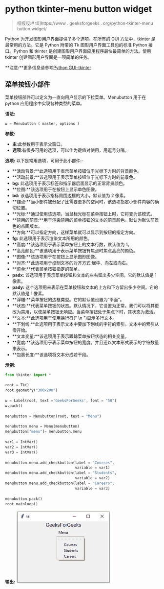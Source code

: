# python tkinter–menu button widget

> 哎哎哎:# t0]https://www . geeksforgeeks . org/python-tkinter-menu button widget/

Python 为开发图形用户界面提供了多个选项。在所有的 GUI 方法中，tkinter 是最常用的方法。它是 Python 附带的 Tk 图形用户界面工具包的标准 Python 接口。Python 和 tkinter 是创建图形用户界面应用程序最快最简单的方法。使用 tkinter 创建图形用户界面是一项简单的任务。

**注意:**更多信息请参考[Python GUI–tkinter](https://www.geeksforgeeks.org/python-gui-tkinter/)

## 菜单按钮小部件

菜单按钮部件可以定义为一直向用户显示的下拉菜单。Menubutton 用于在 python 应用程序中实现各种类型的菜单。

**语法:**

```py
w = Menubutton ( master, options )
```

**参数:**

*   **主**:此参数用于表示父窗口。
*   **选项**:有很多可用的选项，可以作为键值对使用，用逗号分隔。

**选项:**
以下是常用选项，可用于此小部件:-

*   **活动背景:**此选项用于表示菜单按钮位于光标下方时的背景颜色。
*   **活动前景:**该选项用于表示菜单按钮位于光标下方时的前景色。
*   **bg:** 此选项用于表示标签和指示器后面显示的正常背景颜色。
*   **位图:**该选项用于在按钮上显示单色图像。
*   **bd:** 该选项用于表示指标周围边框的大小，默认值为 2 像素。
*   **锚点:**当小部件被分配了比需要更多的空间时，该选项指定小部件内容的确切位置。
*   **光标:**通过使用该选项，当鼠标光标在菜单按钮上时，它将变为该模式。
*   **禁用的前景:**用于渲染禁用的菜单按钮的文本的前景颜色。默认为默认前景色的点画版本。
*   **方向:**可以指定方向，这样菜单就可以显示到按钮的指定方向。
*   **fg:** 此选项用于表示渲染文本所用的颜色。
*   **高度:**该选项用于表示菜单按钮上的文本行数，默认值为 1。
*   **高亮颜色:**该选项用于表示菜单按钮有焦点时焦点高亮的颜色。
*   **图像:**该选项用于在按钮上显示图形图像。
*   **对齐:**此选项用于控制文本的对齐方式:居中、向左或向右。
*   **菜单:**代表菜单按钮指定的菜单。
*   **padx:** 该选项用于表示菜单按钮和文本的左右留出多少空间。它的默认值是 1 像素。
*   **pady:** 这个选项用来表示在菜单按钮和文本的上方和下方留出多少空间。它的默认值是 1 像素。
*   **浮雕:**菜单按钮的边框类型。它的默认值设置为“平面”。
*   **状态:**代表菜单按钮的状态。默认情况下，它设置为正常。我们可以将其更改为禁用，以使菜单按钮无响应。当菜单按钮处于焦点下时，其状态为激活。
*   **文本:**此选项用于使用换行符(" \n ")显示多行文本。
*   **下划线:**此选项用于表示文本中要加下划线的字符的索引。文本中的索引从零开始。
*   **文本变量:**该选项用于表示跟踪菜单按钮状态的相关变量。
*   **宽度:**该选项用于表示菜单按钮的宽度。并且还以文本形式表示的字符数量来表示。
*   **包裹长度:**该选项将文本分成若干段。

**示例:**

```py
from tkinter import *

root = Tk()
root.geometry("300x200")

w = Label(root, text ='GeeksForGeeks', font = "50") 
w.pack()

menubutton = Menubutton(root, text = "Menu")   

menubutton.menu = Menu(menubutton)  
menubutton["menu"]= menubutton.menu  

var1 = IntVar()
var2 = IntVar()
var3 = IntVar()

menubutton.menu.add_checkbutton(label = "Courses",
                                variable = var1)  
menubutton.menu.add_checkbutton(label = "Students",
                                variable = var2)
menubutton.menu.add_checkbutton(label = "Careers",
                                variable = var3)

menubutton.pack()  
root.mainloop()
```

**输出:**
![](img/2841d9bd14ec0c085221f2a87c253490.png)
